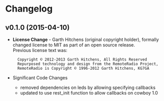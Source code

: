# Changelog

## v0.1.0 (2015-04-10)

* **License Change** - Garth Hitchens (original copyright holder), 
  formally changed license to MIT as part of an open source release.   
  Previous license text was:
  
        Copyright © 2012-2013 Garth Hitchens, All Rights Reserved
        Repurposed technology and design from the RemoteRadio Project, 
        RemoteRadio is Copyright © 1996-2012 Garth Hitchens, KG7GA

* Significant Code Changes

  * removed dependencies on leds by allowing specifying callbacks
  * updated to use rest_init function to allow callbacks on cowboy 1.0
